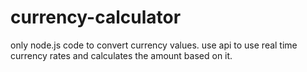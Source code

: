 # currency-calculator


only node.js code to convert currency values.
use api to use real time currency rates and calculates the amount based on it.
